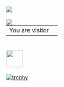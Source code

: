 # [![](https://github.githubassets.com/favicons/favicon.png)](https://github.com/euglenach)

<a href="https://github.com/anuraghazra/github-readme-stats">
  <img align="left" src="https://github-readme-stats.vercel.app/api?username=euglenach&show_icons=true&theme=dracula&include_all_commits=true" />
</a>

<a href="https://github.com/anuraghazra/github-readme-stats">
  <img align="left" src="https://github-readme-stats.vercel.app/api/top-langs/?username=euglenach&layout=compact&theme=dracula" alt="" />
</a>

<table>
  <tr>
    <td>You are visitor</td>
    <td><img src="https://profile-counter.glitch.me/euglenach/count.svg" alt="" /></td>
  </tr>
</table>

# [<img src="https://cdn.qiita.com/assets/favicons/public/apple-touch-icon-ec5ba42a24ae923f16825592efdc356f.png" width="45"/>](https://qiita.com/Euglenach)

[![trophy](https://github-profile-trophy.vercel.app/?username=euglenach&theme=dracula)](https://github.com/ryo-ma/github-profile-trophy)

<!--
### Hi there 👋

**euglenach/Euglenach** is a ✨ _special_ ✨ repository because its `README.md` (this file) appears on your GitHub profile.

Here are some ideas to get you started:

- 🔭 I’m currently working on ...
- 🌱 I’m currently learning ...
- 👯 I’m looking to collaborate on ...
- 🤔 I’m looking for help with ...
- 💬 Ask me about ...
- 📫 How to reach me: ...
- 😄 Pronouns: ...
- ⚡ Fun fact: ...
-->
